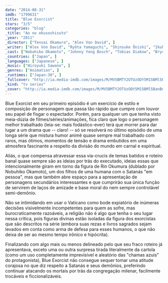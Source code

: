 ```yaml
---
date: "2014-08-31"
imdb: "1799631"
title: "Blue Exorcist"
stars: "3/5"
categories: "blog"
_title: "Ao no ekusoshisuto"
_year: "2011"
_director: ["Tensai Okamura", "Alex Von David", ]
_writer: ["Alex Von David", "Ryôta Yamaguchi", "Shinsuke Ônishi", "Ikuko Takahashi", "Natsuko Takahashi", "Kazue Katô", ]
_cast: ["Nobuhiko Okamoto", "Johnny Yong Bosch", "Tobias Diakow", "Bryce Papenbrook", "Jun Fukuyama", "Hiroshi Kamiya", "Kôji Yusa", "Sam Riegel", "Kana Hanazawa", ]
_countries: ["Japan", ]
_languages: ["Japanese", ]
_music: ["Hiroyuki Sawano", ]
_genres: ["Animation", ]
_runtimes: ["Japan:30", ]
_fullcover: "http://ia.media-imdb.com/images/M/MV5BMTY2OTUzODY5M15BMl5BanBnXkFtZTcwMzk2NDk3OQ@@.jpg"
_kind: "tv series"
_cover: "http://ia.media-imdb.com/images/M/MV5BMTY2OTUzODY5M15BMl5BanBnXkFtZTcwMzk2NDk3OQ@@._V1._SX100_SY140_.jpg"
---
```

Blue Exorcist em seu primeiro episódio é um exercício de estilo e composição de personagem que passa tão rápido que cumpre com louvor seu papel de fisgar o espectador. Porém, para qualquer um que tenha visto meia-dúzia de filmes/séries/animações, fica claro que logo o personagem melhor trabalhado (leia-se: mais fodástico-ever) terá que morrer para dar lugar a um drama que -- claro! -- só se resolverá no último episódio de uma longa série que mistura humor animê quase sempre mal trabalhado com raros, mas ótimos, momentos de tensão e drama embutidos em uma atmosfera fascinante a respeito da divisão do mundo em carnal e espiritual.

Aliás, o que compensa atravessar essa via-crucis de temas batidos e roteiro banal quase sempre são as ideias por trás do executado, ideias essas que intencionalmente giram em torno da figura de Rin Okumura (dublado por Nobuhiko Okamoto), um dos filhos de uma humana com o Satanás "em pessoa", mas que também abre espaço para a apresentação de personagens secundários interessantes e que cumprirão sua única função de servirem de laços de amizade e base moral do nem sempre controlável semi-demônio.

Não se intimidando em usar o Vaticano como bode expiatório de inúmeras decisões visivelmente incompetentes para quem as sofre, mas burocraticamente razoáveis, a religião não é algo que tenha o seu lugar nessa crítica, pois figuras divinas estão isoladas da figura dos exorcistas que são descritos na série (embora suas rezas e livros sagrados sejam levados em conta como arma de defesa para esses humanos, o que não deixa de ser ao mesmo tempo irônico e hipócrita).

Finalizando com algo mais ou menos delineado pelo que seu fraco roteiro já apresentava, exceto uma ou outra surpresa tirada literalmente da cartola (como um uso completamente imprevisível e aleatório das "chamas azuis" do protagonista), Blue Exorcist não consegue sequer tomar uma atitude corajosa no que diz respeito a Satanás e seus demônios, preferindo continuar atacando os mortais por trás da congregação milenar, facilmente trocáveis e ficcionalizáveis.
